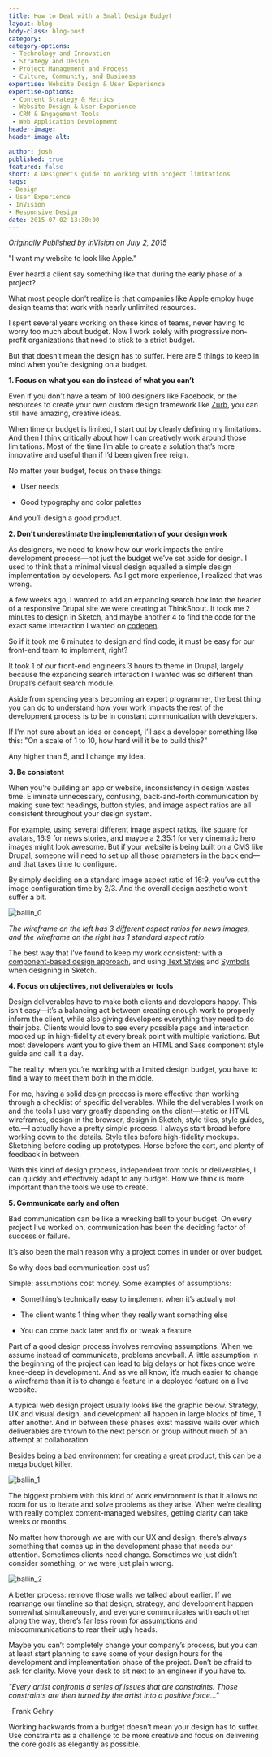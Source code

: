 ```yaml
---
title: How to Deal with a Small Design Budget
layout: blog
body-class: blog-post
category:
category-options:
 - Technology and Innovation
 - Strategy and Design
 - Project Management and Process
 - Culture, Community, and Business
expertise: Website Design & User Experience
expertise-options:
 - Content Strategy & Metrics
 - Website Design & User Experience
 - CRM & Engagement Tools
 - Web Application Development
header-image:
header-image-alt:

author: josh
published: true
featured: false
short: A Designer's guide to working with project limitations
tags:
- Design
- User Experience
- InVision
- Responsive Design
date: 2015-07-02 13:30:00
---
```


*Originally Published by [InVision](http://blog.invisionapp.com/small-design-budget/) on July 2, 2015*


"I want my website to look like Apple."

Ever heard a client say something like that during the early phase of a project?

What most people don’t realize is that companies like Apple employ huge design teams that work with nearly unlimited resources.

I spent several years working on these kinds of teams, never having to worry too much about budget. Now I work solely with progressive non-profit organizations that need to stick to a strict budget.

But that doesn’t mean the design has to suffer. Here are 5 things to keep in mind when you’re designing on a budget.

**1.  Focus on what you can do instead of what you can’t**

Even if you don’t have a team of 100 designers like Facebook, or the resources to create your own custom design framework like [Zurb](http://foundation.zurb.com/), you can still have amazing, creative ideas.

When time or budget is limited, I start out by clearly defining my limitations. And then I think critically about how I can creatively work around those limitations. Most of the time I’m able to create a solution that’s more innovative and useful than if I’d been given free reign.

No matter your budget, focus on these things:

* User needs

* Good typography and color palettes

And you’ll design a good product.

**2. Don’t underestimate the implementation of your design work**

As designers, we need to know how our work impacts the entire development process—not just the budget we’ve set aside for design. I used to think that a minimal visual design equalled a simple design implementation by developers. As I got more experience, I realized that was wrong.

A few weeks ago, I wanted to add an expanding search box into the header of a responsive Drupal site we were creating at ThinkShout. It took me 2 minutes to design in Sketch, and maybe another 4 to find the code for the exact same interaction I wanted on [codepen](http://codepen.io/912lab/pen/LsplC).

So if it took me 6 minutes to design and find code, it must be easy for our front-end team to implement, right?

It took 1 of our front-end engineers 3 hours to theme in Drupal, largely because the expanding search interaction I wanted was so different than Drupal’s default search module.

Aside from spending years becoming an expert programmer, the best thing you can do to understand how your work impacts the rest of the development process is to be in constant communication with developers.

If I’m not sure about an idea or concept, I’ll ask a developer something like this: "On a scale of 1 to 10, how hard will it be to build this?"

Any higher than 5, and I change my idea.

**3. Be consistent**

When you’re building an app or website, inconsistency in design wastes time. Eliminate unnecessary, confusing, back-and-forth communication by making sure text headings, button styles, and image aspect ratios are all consistent throughout your design system.

For example, using several different image aspect ratios, like square for avatars, 16:9 for news stories, and maybe a 2.35:1 for very cinematic hero images might look awesome. But if your website is being built on a CMS like Drupal, someone will need to set up all those parameters in the back end—and that takes time to configure.

By simply deciding on a standard image aspect ratio of 16:9, you’ve cut the image configuration time by 2/3. And the overall design aesthetic won’t suffer a bit.   

![ballin_0](/assets/images/blog/ballin_0.png)

*The wireframe on the left has 3 different aspect ratios for news images, and the wireframe on the right has 1 standard aspect ratio.*

The best way that I’ve found to keep my work consistent: with a [component-based design approach](http://bradfrost.com/blog/post/atomic-web-design/), and using [Text Styles](http://www.bohemiancoding.com/sketch/support/documentation/05-text/3-text-styles.html) and [Symbols](http://bohemiancoding.com/sketch/support/documentation/07-symbols/) when designing in Sketch.



**4. Focus on objectives, not deliverables or tools**

Design deliverables have to make both clients and developers happy. This isn’t easy—it’s a balancing act between creating enough work to properly inform the client, while also giving developers everything they need to do their jobs. Clients would love to see every possible page and interaction mocked up in high-fidelity at every break point with multiple variations. But most developers want you to give them an HTML and Sass component style guide and call it a day.

The reality: when you’re working with a limited design budget, you have to find a way to meet them both in the middle.

For me, having a solid design process is more effective than working through a checklist of specific deliverables. While the deliverables I work on and the tools I use vary greatly depending on the client—static or HTML wireframes, design in the browser, design in Sketch, style tiles, style guides, etc.—I actually have a pretty simple process. I always start broad before working down to the details. Style tiles before high-fidelity mockups. Sketching before coding up prototypes. Horse before the cart, and plenty of feedback in between.

With this kind of design process, independent from tools or deliverables, I can quickly and effectively adapt to any budget. How we think is more important than the tools we use to create.  

**5. Communicate early and often**

Bad communication can be like a wrecking ball to your budget. On every project I’ve worked on, communication has been the deciding factor of success or failure.

It’s also been the main reason why a project comes in under or over budget.

So why does bad communication cost us?

Simple: assumptions cost money. Some examples of assumptions:

* Something’s technically easy to implement when it’s actually not

* The client wants 1 thing when they really want something else

* You can come back later and fix or tweak a feature

Part of a good design process involves removing assumptions. When we assume instead of communicate, problems snowball. A little assumption in the beginning of the project can lead to big delays or hot fixes once we’re knee-deep in development. And as we all know, it’s much easier to change a wireframe than it is to change a feature in a deployed feature on a live website.

A typical web design project usually looks like the graphic below. Strategy, UX and visual design, and development all happen in large blocks of time, 1 after another. And in between these phases exist massive walls over which deliverables are thrown to the next person or group without much of an attempt at collaboration.

Besides being a bad environment for creating a great product, this can be a mega budget killer.

![ballin_1](/assets/images/blog/ballin_1.png)

The biggest problem with this kind of work environment is that it allows no room for us to iterate and solve problems as they arise. When we’re dealing with really complex content-managed websites, getting clarity can take weeks or months.

No matter how thorough we are with our UX and design, there’s always something that comes up in the development phase that needs our attention. Sometimes clients need change. Sometimes we just didn’t consider something, or we were just plain wrong.

![ballin_2](/assets/images/blog/ballin_2.png)

A better process: remove those walls we talked about earlier. If we rearrange our timeline so that design, strategy, and development happen somewhat simultaneously, and everyone communicates with each other along the way, there’s far less room for assumptions and miscommunications to rear their ugly heads.

Maybe you can’t completely change your company’s process, but you can at least start planning to save some of your design hours for the development and implementation phase of the project. Don’t be afraid to ask for clarity. Move your desk to sit next to an engineer if you have to.

*"Every artist confronts a series of issues that are constraints. Those constraints are then turned by the artist into a positive force…"*

–Frank Gehry

Working backwards from a budget doesn’t mean your design has to suffer. Use constraints as a challenge to be more creative and focus on delivering the core goals as elegantly as possible.

